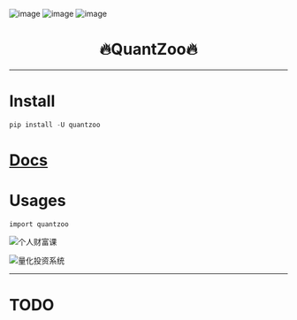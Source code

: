 

![image](https://img.shields.io/pypi/v/quantzoo.svg) ![image](https://img.shields.io/travis/Jie-Yuan/quantzoo.svg) ![image](https://readthedocs.org/projects/quantzoo/badge/?version=latest)



<h1 align = "center">🔥QuantZoo🔥</h1>

---
# Install
```python
pip install -U quantzoo
```

# [Docs](https://jie-yuan.github.io/quantzoo/)

# Usages
```
import quantzoo
```
![个人财富课](https://tva1.sinaimg.cn/large/e6c9d24egy1h1dum2e0xij20ef0ctdgw.jpg)

![量化投资系统](https://tva1.sinaimg.cn/large/e6c9d24egy1h1dunn77maj20e30aoaa8.jpg)


---
# TODO
